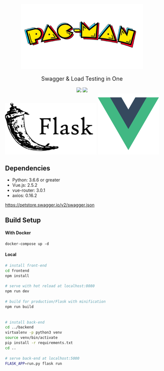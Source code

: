 
<div align="center">
<img src="https://github.com/teaglebuilt/PacMan/blob/master/static/pacman.png" width="400" style="margin-bottom: 0;">
  <p style="margin-top: 1em; margin-bottom: 1em; font-size: large;">Swagger & Load Testing in One</p>
    <img src="https://github.com/teaglebuilt/PacMan/workflows/Docker%20Test/badge.svg">
    <img src="https://img.shields.io/twitter/url?url=https%3A%2F%2Fgithub.com%2Fteaglebuilt%2FPacMan%2F">
  <div>
    <img src="https://github.com/teaglebuilt/PacMan/blob/master/static/flask.png" width="300">
    <img src="https://github.com/teaglebuilt/PacMan/blob/master/static/vue.png" width="200">
  </div>
</div>





## Dependencies

* Python: 3.6.6 or greater
* Vue.js: 2.5.2
* vue-router: 3.0.1
* axios: 0.16.2


https://petstore.swagger.io/v2/swagger.json

## Build Setup

####  With Docker

```
docker-compose up -d

```

####  Local


``` bash
# install front-end
cd frontend
npm install

# serve with hot reload at localhost:8080
npm run dev

# build for production/Flask with minification
npm run build


# install back-end
cd ../backend
virtualenv -p python3 venv
source venv/bin/activate
pip install -r requirements.txt
cd ..

# serve back-end at localhost:5000
FLASK_APP=run.py flask run
```
